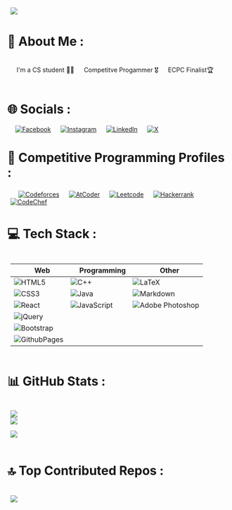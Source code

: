 <style>
    div
    {
        align = center;
        margin:2px;
        padding:5px;
    }
</style>


<div>
<img src = "https://readme-typing-svg.herokuapp.com?font=Fira+Code&weight=400&size=30&pause=700&color=F7F7F7&center=true&vCenter=true&width=450&lines=Hello+There+%F0%9F%91%8B;I'm+Ahmed+Mohammed+Wahba"
/>
</div>



# 💫 About Me :
<div> 

 &emsp;I'm a CS student :man_technologist:   &emsp;
Competitve Progammer :medal_military:   &emsp;
ECPC Finalist:trophy:

</div>

# 🌐 Socials :
&emsp;
[![Facebook](https://img.shields.io/badge/Facebook-1877F2?style=flat&logo=facebook&logoColor=white)](https://facebook.com/AboWahbaZ)   &emsp;
[![Instagram](https://img.shields.io/badge/Instagram-E4405F?style=flat&logo=instagram&logoColor=white)](https://instagram.com/abowahbaz)   &emsp;
[![LinkedIn](https://img.shields.io/badge/LinkedIn-0077B5?style=flat&logo=linkedin&logoColor=white)](https://linkedin.com/in/https://www.linkedin.com/in/ahmed-mohammed-wahba-485bb8273/)   &emsp;
[![X](https://img.shields.io/badge/Twitter-fff?style=flat&logo=x&logoColor=black)](https://x.com/https://x.com/Abo_WahbaZ) 

# 🎯 Competitive Programming Profiles :
<div>
  &emsp;
    <a href="https://codeforces.com/profile/Abo_WahbaZ"><img alt = "Codeforces" src="https://img.shields.io/badge/Codeforces%20-%231F8ACB.svg?style=flat&logo=codeforces&logoColor=white" /></a>	
  &emsp;
  <a href="https://atcoder.jp/users/Abo_WahbaZ"><img alt = "AtCoder" src="https://badgen.org/img/atcoder/Abo_WahbaZ/rating/algorithm?style=flat&label=AtCoder" /></a>
    &emsp;
    <a href="https://leetcode.com/u/Abo_WahbaZ/"><img alt = "Leetcode" src="https://img.shields.io/badge/leetcode%20-%23FFA116.svg?style=flat&logo=leetcode&logoColor=black" /></a>
  &emsp;
    <a href="https://www.hackerrank.com/profile/Abo_WahbaZ"><img alt = "Hackerrank" src="https://img.shields.io/badge/hackerrank-%232EC866.svg?style=flat&logo=hackerrank&logoColor=white" /></a>
  &emsp;
    <a href="https://www.codechef.com/users/abo_wahbaz"><img alt = "CodeChef" src="https://img.shields.io/badge/codechef-%235B4638.svg?style=flat&logo=codechef&logoColor=white" /></a>
  &emsp;
</div>

# 💻 Tech Stack :
<div> 

|    &emsp;Web           |  &emsp; Programming   |    &emsp;Other | 
| ------------- | ------------- | ------------- | 
| ![HTML5](https://img.shields.io/badge/html5-%23E34F26.svg?style=flat&logo=html5&logoColor=white) | ![C++](https://img.shields.io/badge/c++-%2300599C.svg?style=flat&logo=c%2B%2B&logoColor=white)| ![LaTeX](https://img.shields.io/badge/latex-%23008080.svg?style=flat&logo=latex&logoColor=white) | 
| ![CSS3](https://img.shields.io/badge/css3-%231572B6.svg?style=flat&logo=css3&logoColor=white)| ![Java](https://img.shields.io/badge/java-%23ED8B00.svg?style=flat&logo=openjdk&logoColor=white) | ![Markdown](https://img.shields.io/badge/markdown-%23000000.svg?style=flat&logo=markdown&logoColor=white)  |
| ![React](https://img.shields.io/badge/react-%2320232a.svg?style=flat&logo=react&logoColor=%2361DAFB) |  ![JavaScript](https://img.shields.io/badge/javascript-%23323330.svg?style=flat&logo=javascript&logoColor=%23F7DF1E)| ![Adobe Photoshop](https://img.shields.io/badge/adobe%20photoshop-%2331A8FF.svg?style=flat&logo=adobe%20photoshop&logoColor=white)| 
| ![jQuery](https://img.shields.io/badge/jquery-%230769AD.svg?style=flat&logo=jquery&logoColor=white)|  |  | 
| ![Bootstrap](https://img.shields.io/badge/bootstrap-%238511FA.svg?style=flat&logo=bootstrap&logoColor=white)|  |  | 
| ![GithubPages](https://img.shields.io/badge/github%20pages-121013?style=flat&logo=github&logoColor=white) |  |  | 

</div>

# 📊 GitHub Stats :

<div>

![](https://github-readme-stats.vercel.app/api?username=abowahbaz&theme=react&hide_border=false&include_all_commits=true&count_private=false)<br/>
![](https://github-readme-streak-stats.herokuapp.com/?user=abowahbaz&theme=react&hide_border=false)<br/>



![](https://github-readme-stats.vercel.app/api/top-langs/?username=abowahbaz&theme=react&hide_border=false&include_all_commits=true&count_private=false&layout=compact)

</div> 


# 🔝 Top Contributed Repos :
<div>


![](https://github-contributor-stats.vercel.app/api?username=abowahbaz&limit=5&theme=react&combine_all_yearly_contributions=true)

</div>

